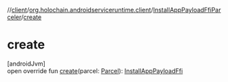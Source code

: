 //[client](../../../index.md)/[org.holochain.androidserviceruntime.client](../index.md)/[InstallAppPayloadFfiParceler](index.md)/[create](create.md)

# create

[androidJvm]\
open override fun [create](create.md)(parcel: [Parcel](https://developer.android.com/reference/kotlin/android/os/Parcel.html)): [InstallAppPayloadFfi](../-install-app-payload-ffi/index.md)